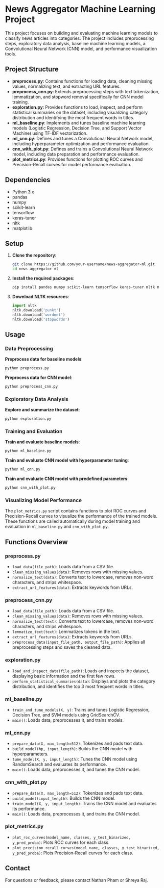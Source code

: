 # News Aggregator Machine Learning Project

This project focuses on building and evaluating machine learning models to classify news articles into categories. The project includes preprocessing steps, exploratory data analysis, baseline machine learning models, a Convolutional Neural Network (CNN) model, and performance visualization tools.

## Project Structure

- **preprocess.py**: Contains functions for loading data, cleaning missing values, normalizing text, and extracting URL features.
- **preprocess_cnn.py**: Extends preprocessing steps with text tokenization, lemmatization, and stopword removal specifically for CNN model training.
- **exploration.py**: Provides functions to load, inspect, and perform statistical summaries on the dataset, including visualizing category distribution and identifying the most frequent words in titles.
- **ml_baseline.py**: Implements and tunes baseline machine learning models (Logistic Regression, Decision Tree, and Support Vector Machine) using TF-IDF vectorization.
- **ml_cnn.py**: Defines and tunes a Convolutional Neural Network model, including hyperparameter optimization and performance evaluation.
- **cnn_with_plot.py**: Defines and trains a Convolutional Neural Network model, including data preparation and performance evaluation.
- **plot_metrics.py**: Provides functions for plotting ROC curves and Precision-Recall curves for model performance evaluation.

## Dependencies

- Python 3.x
- pandas
- numpy
- scikit-learn
- tensorflow
- keras-tuner
- nltk
- matplotlib

## Setup

1. **Clone the repository**:
   ```sh
   git clone https://github.com/your-username/news-aggregator-ml.git
   cd news-aggregator-ml
   ```

2. **Install the required packages**:
   ```sh
   pip install pandas numpy scikit-learn tensorflow keras-tuner nltk matplotlib
   ```

3. **Download NLTK resources**:
   ```python
   import nltk
   nltk.download('punkt')
   nltk.download('wordnet')
   nltk.download('stopwords')
   ```

## Usage

### Data Preprocessing

**Preprocess data for baseline models**:
```sh
python preprocess.py
```

**Preprocess data for CNN model**:
```sh
python preprocess_cnn.py
```

### Exploratory Data Analysis

**Explore and summarize the dataset**:
```sh
python exploration.py
```

### Training and Evaluation

**Train and evaluate baseline models**:
```sh
python ml_baseline.py
```

**Train and evaluate CNN model with hyperparameter tuning**:
```sh
python ml_cnn.py
```

**Train and evaluate CNN model with predefined parameters**:
```sh
python cnn_with_plot.py
```

### Visualizing Model Performance

The `plot_metrics.py` script contains functions to plot ROC curves and Precision-Recall curves to visualize the performance of the trained models. These functions are called automatically during model training and evaluation in `ml_baseline.py` and `cnn_with_plot.py`.

## Functions Overview

### preprocess.py

- `load_data(file_path)`: Loads data from a CSV file.
- `clean_missing_values(data)`: Removes rows with missing values.
- `normalize_text(data)`: Converts text to lowercase, removes non-word characters, and strips whitespace.
- `extract_url_features(data)`: Extracts keywords from URLs.

### preprocess_cnn.py

- `load_data(file_path)`: Loads data from a CSV file.
- `clean_missing_values(data)`: Removes rows with missing values.
- `normalize_text(text)`: Converts text to lowercase, removes non-word characters, and strips whitespace.
- `lemmatize_text(text)`: Lemmatizes tokens in the text.
- `extract_url_features(data)`: Extracts keywords from URLs.
- `preprocess_data(input_file_path, output_file_path)`: Applies all preprocessing steps and saves the cleaned data.

### exploration.py

- `load_and_inspect_data(file_path)`: Loads and inspects the dataset, displaying basic information and the first few rows.
- `perform_statistical_summaries(data)`: Displays and plots the category distribution, and identifies the top 3 most frequent words in titles.

### ml_baseline.py

- `train_and_tune_models(X, y)`: Trains and tunes Logistic Regression, Decision Tree, and SVM models using GridSearchCV.
- `main()`: Loads data, preprocesses it, and trains models.

### ml_cnn.py

- `prepare_data(X, max_length=512)`: Tokenizes and pads text data.
- `build_model(hp, input_length)`: Builds the CNN model with hyperparameters.
- `tune_model(X, y, input_length)`: Tunes the CNN model using RandomSearch and evaluates its performance.
- `main()`: Loads data, preprocesses it, and tunes the CNN model.

### cnn_with_plot.py

- `prepare_data(X, max_length=512)`: Tokenizes and pads text data.
- `build_model(input_length)`: Builds the CNN model.
- `train_model(X, y, input_length)`: Trains the CNN model and evaluates its performance.
- `main()`: Loads data, preprocesses it, and trains the CNN model.

### plot_metrics.py

- `plot_roc_curves(model_name, classes, y_test_binarized, y_pred_proba)`: Plots ROC curves for each class.
- `plot_precision_recall_curves(model_name, classes, y_test_binarized, y_pred_proba)`: Plots Precision-Recall curves for each class.

## Contact

For questions or feedback, please contact Nathan Pham or Shreya Raj.